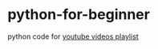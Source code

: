 # python-for-beginner
python code for [youtube videos playlist](https://youtube.com/playlist?list=PLodWlgSqOmft3-xwObYpKb3h5_UgD9j0z)
